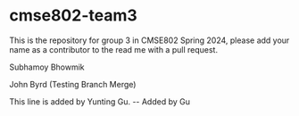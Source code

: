 # cmse802-team3
This is the repository for group 3 in CMSE802 Spring 2024,
please add your name as a contributor to the read me with a pull request.

Subhamoy Bhowmik

John Byrd (Testing Branch Merge)


This line is added by Yunting Gu. -- Added by Gu
